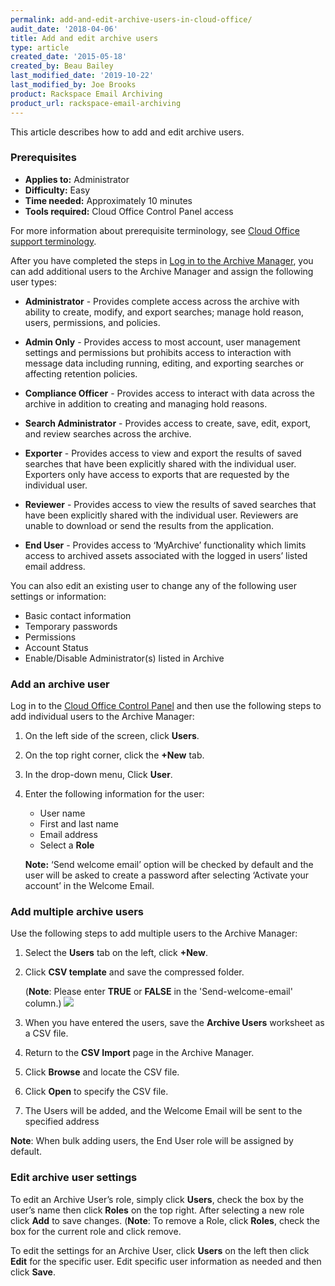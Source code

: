 ```yaml
---
permalink: add-and-edit-archive-users-in-cloud-office/
audit_date: '2018-04-06'
title: Add and edit archive users
type: article
created_date: '2015-05-18'
created_by: Beau Bailey
last_modified_date: '2019-10-22'
last_modified_by: Joe Brooks
product: Rackspace Email Archiving
product_url: rackspace-email-archiving
---
```


This article describes how to add and edit archive users.

### Prerequisites

- **Applies to:** Administrator
- **Difficulty:** Easy
- **Time needed:** Approximately 10 minutes
- **Tools required:** Cloud Office Control Panel access

For more information about prerequisite terminology, see [Cloud Office support terminology](/how-to/cloud-office-support-terminology).

After you have completed the steps in [Log in to the Archive
Manager](/how-to/log-in-to-the-archive-manager),
you can add additional users to the Archive Manager and assign the
following user types:

-   **Administrator** - Provides complete access across the archive with ability to create, modify, and export searches; manage hold reason, users, permissions, and policies.

-   **Admin Only** - Provides access to most account, user management settings and permissions but prohibits access to interaction with message data including running, editing, and exporting searches or affecting retention policies.

-   **Compliance Officer** - Provides access to interact with data across the archive in addition to creating and managing hold reasons.

-   **Search Administrator** - Provides access to create, save, edit, export, and review searches across the archive.

-   **Exporter** - Provides access to view and export the results of saved searches that have been explicitly shared with the individual user. Exporters only have access to exports that are requested by the individual user.

-   **Reviewer** - Provides access to view the results of saved searches that have been explicitly shared with the individual user. Reviewers are unable to download or send the results from the application.

-   **End User** - Provides access to ‘MyArchive’ functionality which limits access to archived assets associated with the logged in users’ listed email address.

You can also edit an existing user to change any of the following user
settings or information:

-   Basic contact information
-   Temporary passwords
-   Permissions
-   Account Status
-  	Enable/Disable Administrator(s) listed in Archive

### Add an archive user

Log in to the [Cloud Office Control Panel](https://cp.rackspace.com/) and then use the following steps to add individual users to the Archive Manager:

1.  On the left side of the screen, click **Users**.

2.  On the top right corner, click the **+New** tab.

3.  In the drop-down menu, Click **User**.

4.  Enter the following information for the user:

    - User name
    - First and last name
    - Email address
    - Select a **Role**

    **Note:** ‘Send welcome email’ option will be checked by default and the user will be asked to create a password after selecting ‘Activate your account’ in the Welcome Email.


### Add multiple archive users

Use the following steps to add multiple users to the Archive Manager:

1.  Select the **Users** tab on the left, click **+New**.

2.  Click **CSV template** and save the compressed
    folder.

    (**Note**: Please enter **TRUE** or **FALSE** in the 'Send-welcome-email' column.)
    <img src="{% asset_path rackspace-email-archiving/add-and-edit-archive-users/add_edit_user_pic.png %}" />

3.  When you have entered the users, save the **Archive Users**
    worksheet as a CSV file.

4.  Return to the **CSV Import** page in the Archive
    Manager.

5.  Click **Browse** and locate the CSV file.

6.  Click **Open** to specify the CSV file.

7.  The Users will be added, and the Welcome Email will be sent to the specified address

   **Note**: When bulk adding users, the End User role will be assigned by default.


### Edit archive user settings

To edit an Archive User’s role, simply click **Users**, check the box by the user’s name then click **Roles** on the top right. After selecting a new role click **Add** to save changes.
(**Note**: To remove a Role, click **Roles**, check the box for the current role and click remove.

To edit the settings for an Archive User, click **Users** on the left then click **Edit** for the specific user. Edit specific user information as needed and then click **Save**.
